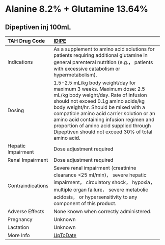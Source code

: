 # Alanine 8.2% + Glutamine 13.64%

## Dipeptiven inj 100mL

| TAH Drug Code      | [IDIPE](https://www.tahsda.org.tw/drugs/hissearch.php?drug_code=IDIPE)                                                                                                                                                                                                                                                                                                            |
|:-------------------|:----------------------------------------------------------------------------------------------------------------------------------------------------------------------------------------------------------------------------------------------------------------------------------------------------------------------------------------------------------------------------------|
| Indications        | As a supplement to amino acid solutions for patients requiring additional glutamine in general parenteral nutrition (e.g.， patients with excessive catabolism or hypermetabolism).                                                                                                                                                                                               |
| Dosing             | 1.5-2.5 mL/kg body weight/day for maximum 3 weeks. Maximum dose: 2.5 mL/kg body weight/day. Rate of infusion should not exceed 0.1g amino acids/kg body weight/hr. Should be mixed with a compatible amino acid carrier solution or an amino acid containing infusion regimen and proportion of amino acid supplied through Dipeptiven should not exceed 30% of total amino acid. |
| Hepatic Impairment | Dose adjustment required                                                                                                                                                                                                                                                                                                                                                          |
| Renal Impairment   | Dose adjustment required                                                                                                                                                                                                                                                                                                                                                          |
| Contraindications  | Severe renal impairment (creatinine clearance <25 ml/min)， severe hepatic impairment， circulatory shock， hypoxia， multiple organ failure， severe metabolic acidosis， or hypersensitivity to any component of this product.                                                                                                                                                  |
| Adverse Effects    | None known when correctly administered.                                                                                                                                                                                                                                                                                                                                           |
| Pregnancy          | Unknown                                                                                                                                                                                                                                                                                                                                                                           |
| Lactation          | Unknown                                                                                                                                                                                                                                                                                                                                                                           |
| More Info          | [UpToDate](https://www.uptodate.com/contents/alanine-8.2%-and-glutamine-13.64%-drug-information)                                                                                                                                                                                                                                                                                  |

